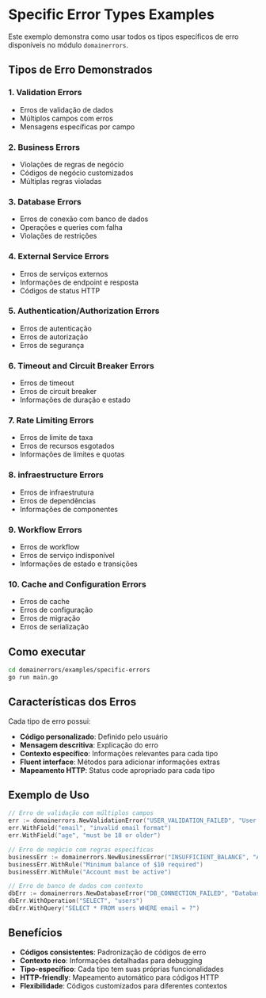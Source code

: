 # Specific Error Types Examples

Este exemplo demonstra como usar todos os tipos específicos de erro disponíveis no módulo `domainerrors`.

## Tipos de Erro Demonstrados

### 1. Validation Errors
- Erros de validação de dados
- Múltiplos campos com erros
- Mensagens específicas por campo

### 2. Business Errors
- Violações de regras de negócio
- Códigos de negócio customizados
- Múltiplas regras violadas

### 3. Database Errors
- Erros de conexão com banco de dados
- Operações e queries com falha
- Violações de restrições

### 4. External Service Errors
- Erros de serviços externos
- Informações de endpoint e resposta
- Códigos de status HTTP

### 5. Authentication/Authorization Errors
- Erros de autenticação
- Erros de autorização
- Erros de segurança

### 6. Timeout and Circuit Breaker Errors
- Erros de timeout
- Erros de circuit breaker
- Informações de duração e estado

### 7. Rate Limiting Errors
- Erros de limite de taxa
- Erros de recursos esgotados
- Informações de limites e quotas

### 8. infraestructure Errors
- Erros de infraestrutura
- Erros de dependências
- Informações de componentes

### 9. Workflow Errors
- Erros de workflow
- Erros de serviço indisponível
- Informações de estado e transições

### 10. Cache and Configuration Errors
- Erros de cache
- Erros de configuração
- Erros de migração
- Erros de serialização

## Como executar

```bash
cd domainerrors/examples/specific-errors
go run main.go
```

## Características dos Erros

Cada tipo de erro possui:
- **Código personalizado**: Definido pelo usuário
- **Mensagem descritiva**: Explicação do erro
- **Contexto específico**: Informações relevantes para cada tipo
- **Fluent interface**: Métodos para adicionar informações extras
- **Mapeamento HTTP**: Status code apropriado para cada tipo

## Exemplo de Uso

```go
// Erro de validação com múltiplos campos
err := domainerrors.NewValidationError("USER_VALIDATION_FAILED", "User data validation failed", nil)
err.WithField("email", "invalid email format")
err.WithField("age", "must be 18 or older")

// Erro de negócio com regras específicas
businessErr := domainerrors.NewBusinessError("INSUFFICIENT_BALANCE", "Account balance insufficient")
businessErr.WithRule("Minimum balance of $10 required")
businessErr.WithRule("Account must be active")

// Erro de banco de dados com contexto
dbErr := domainerrors.NewDatabaseError("DB_CONNECTION_FAILED", "Database connection failed", connErr)
dbErr.WithOperation("SELECT", "users")
dbErr.WithQuery("SELECT * FROM users WHERE email = ?")
```

## Benefícios

- **Códigos consistentes**: Padronização de códigos de erro
- **Contexto rico**: Informações detalhadas para debugging
- **Tipo-específico**: Cada tipo tem suas próprias funcionalidades
- **HTTP-friendly**: Mapeamento automático para códigos HTTP
- **Flexibilidade**: Códigos customizados para diferentes contextos
